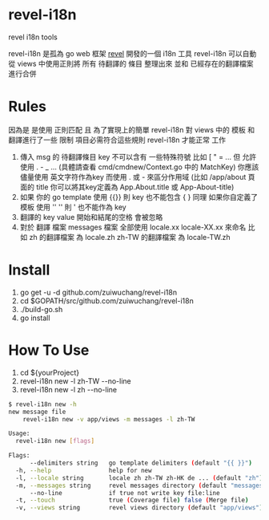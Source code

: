 # revel-i18n
revel i18n tools

revel-i18n 是孤為 go web 框架 [revel](http://revel.github.io/) 開發的一個 i18n 工具 revel-i18n 可以自動 從 views 中使用正則將 所有 待翻譯的 條目 整理出來 並和 已經存在的翻譯檔案 進行合併

# Rules
因為是 是使用 正則匹配 且 為了實現上的簡單 revel-i18n 對 views 中的 模板 和 翻譯進行了一些 限制 項目必需符合這些規則 revel-i18n 才能正常 工作
1. 傳入 msg 的 待翻譯條目 key 不可以含有 一些特殊符號 比如 \[ " = ... 但 允許 使用 . - _ ... (具體請查看 cmd/cmdnew/Context.go 中的 MatchKey) 你應該儘量使用 英文字符作為key 而使用 . 或 - 來區分作用域 (比如 /app/about 頁面的 title 你可以將其key定義為 App.About.title 或 App-About-title)
2. 如果 你的 go template 使用 {{}} 則 key 也不能包含 { } 同理 如果你自定義了 模板 使用 '' '' 則 ' 也不能作為 key
3. 翻譯的 key value 開始和結尾的空格 會被忽略
4. 對於 翻譯 檔案 messages 檔案 全部使用 locale.xx locale-XX.xx 來命名 比如 zh 的翻譯檔案 為 locale.zh zh-TW 的翻譯檔案 為 locale-TW.zh

# Install
1. go get -u -d github.com/zuiwuchang/revel-i18n
2. cd $GOPATH/src/github.com/zuiwuchang/revel-i18n
3. ./build-go.sh
4. go install

# How To Use
1. cd ${yourProject}
2. revel-i18n new -l zh-TW --no-line
3. revel-i18n new -l zh --no-line

```bash
$ revel-i18n new -h
new message file
	revel-i18n new -v app/views -m messages -l zh-TW

Usage:
  revel-i18n new [flags]

Flags:
      --delimiters string   go template delimiters (default "{{ }}")
  -h, --help                help for new
  -l, --locale string       locale zh zh-TW zh-HK de ... (default "zh")
  -m, --messages string     revel messages directory (default "messages")
      --no-line             if true not write key file:line
  -t, --touch               true (Coverage file) false (Merge file)
  -v, --views string        revel views directory (default "app/views")
```
